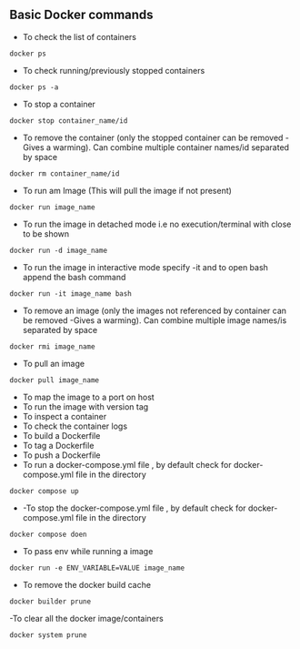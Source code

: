 ## Basic Docker commands

- To check the list of containers
```docker
docker ps 
```
-  To check running/previously stopped containers
```docker
docker ps -a
```
- To stop a container
```docker
docker stop container_name/id
```
- To remove the container (only the stopped container can be removed -Gives a warming). Can combine multiple container names/id separated by space
```docker
docker rm container_name/id 
```
-  To run am Image (This will pull the image if not present)
```docker
docker run image_name
```
- To run the image in detached mode i.e no execution/terminal with close to be shown
```docker
docker run -d image_name
```
- To run the image in interactive mode specify -it and to open bash append the bash command
```docker
docker run -it image_name bash
```
- To remove an image (only the images not referenced by container  can be removed -Gives a warming). Can combine multiple image names/is separated by space
```docker
docker rmi image_name
```
- To pull an image 
```docker
docker pull image_name
```
- To map the image to a port on host
-  To run the image with version tag
-  To inspect a container
-  To check the container logs
-  To build a Dockerfile
-  To tag a Dockerfile
-  To push a Dockerfile
-  To run a docker-compose.yml file , by default check for docker-compose.yml file in the directory
  ```docker
docker compose up
```
-  -To stop the docker-compose.yml file , by default check for docker-compose.yml file in the directory
```docker
docker compose doen
```
-  To pass env while running a image
```docker
docker run -e ENV_VARIABLE=VALUE image_name
```
-  To remove the docker build cache
  ```docker
docker builder prune
```
-To clear all the docker image/containers
```docker
docker system prune
```
